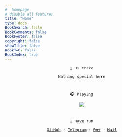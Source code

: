 ```yaml
--- 
#  homepage 
# disable all features
title: "Home"
type: docs
BookSearch: fasle
BookComments: false
BookFooter: false
copyright: false
showTitle: false
BookToC: false
BookIndex: true
---
```


<center style="font-family:monospace;font-size:0.8rem">
 <p>👏 Hi  there</p>

Nothing special here

<br/>

🎧️ Playing

![](https://spotify-github-profile.kittinanx.com/api/view?uid=313qmk4iek67zy3nzazka7flgdpq&cover_image=true&theme=novatorem&show_offline=false&background_color=000000&interchange=true&bar_color=ffffff&bar_color_cover=false)

<br/>

  🥳 Have fun

[GitHub](https://github.com/wangy325)    ·   [Telegram](https://t.me/wangy325)    · [~~Bot~~](https://t.me/wygemibot)  ·   [Mail](mailto:lavawangy@gmail.com)

<!-- 
todo:
    status
 -->
</center>

